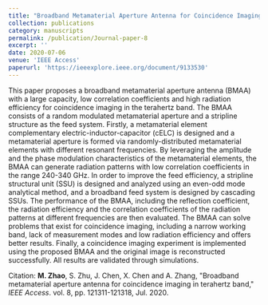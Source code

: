 ```yaml
---
title: "Broadband Metamaterial Aperture Antenna for Coincidence Imaging in Terahertz Band"
collection: publications
category: manuscripts
permalink: /publication/Journal-paper-8
excerpt: ''
date: 2020-07-06
venue: 'IEEE Access'
paperurl: 'https://ieeexplore.ieee.org/document/9133530'
---
```


This paper proposes a broadband metamaterial aperture antenna (BMAA) with a large capacity, low correlation coefficients and high radiation efficiency for coincidence imaging in the terahertz band. The BMAA consists of a random modulated metamaterial aperture and a stripline structure as the feed system. Firstly, a metamaterial element complementary electric-inductor-capacitor (cELC) is designed and a metamaterial aperture is formed via randomly-distributed metamaterial elements with different resonant frequencies. By leveraging the amplitude and the phase modulation characteristics of the metamaterial elements, the BMAA can generate radiation patterns with low correlation coefficients in the range 240-340 GHz. In order to improve the feed efficiency, a stripline structural unit (SSU) is designed and analyzed using an even-odd mode analytical method, and a broadband feed system is designed by cascading SSUs. The performance of the BMAA, including the reflection coefficient, the radiation efficiency and the correlation coefficients of the radiation patterns at different frequencies are then evaluated. The BMAA can solve problems that exist for coincidence imaging, including a narrow working band, lack of measurement modes and low radiation efficiency and offers better results. Finally, a coincidence imaging experiment is implemented using the proposed BMAA and the original image is reconstructed successfully. All results are validated through simulations.

Citation: **M. Zhao**, S. Zhu, J. Chen, X. Chen and A. Zhang, &quot;Broadband metamaterial aperture antenna for coincidence imaging in terahertz band,&quot; <i>IEEE Access</i>. vol. 8, pp. 121311-121318, Jul. 2020.
